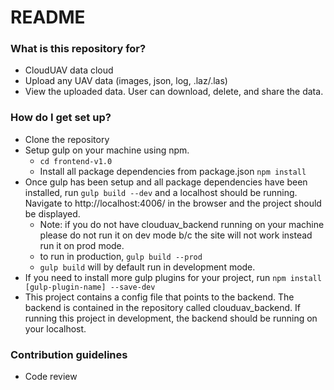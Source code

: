 # README #

### What is this repository for? ###

* CloudUAV data cloud
* Upload any UAV data (images, json, log, .laz/.las)
* View the uploaded data. User can download, delete, and share the data.

### How do I get set up? ###
* Clone the repository
* Setup gulp on your machine using npm.
    * ```cd frontend-v1.0```
    * Install all package dependencies from package.json ```npm install```
* Once gulp has been setup and all package dependencies have been installed, run ```gulp build --dev``` and a localhost should be running. Navigate to http://localhost:4006/ in the browser and the project should be displayed.
    * Note: if you do not have clouduav_backend running on your machine please do not run it on dev mode b/c the site will not work instead run it on prod mode.
    * to run in production, ```gulp build --prod```
    * ```gulp build``` will by default run in development mode.
* If you need to install more gulp plugins for your project, run ```npm install [gulp-plugin-name] --save-dev```
* This project contains a config file that points to the backend. The backend is contained in the repository called clouduav_backend. If running this project in development, the backend should be running on your localhost. 

### Contribution guidelines ###

* Code review